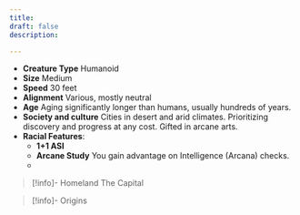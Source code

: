 ```yaml
---
title: 
draft: false
description:

---
```

- **Creature Type** Humanoid
- **Size** Medium
- **Speed** 30 feet
- **Alignment** Various, mostly neutral
- **Age** Aging significantly longer than humans, usually hundreds of years.
- **Society and culture** Cities in desert and arid climates. Prioritizing discovery and progress at any cost. Gifted in arcane arts.
- **Racial Features**:
	- **1+1 ASI**
	- **Arcane Study** You gain advantage on Intelligence (Arcana) checks.
	- 
> [!info]- Homeland
> The Capital

> [!info]- Origins
> 
